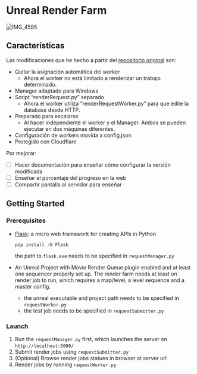 # Unreal Render Farm

![IMG_4595](https://github.com/user-attachments/assets/5a40a70e-d72c-4991-a0be-3437832d4f6e)

## Características
Las modificaciones que he hecho a partir del [repositorio original](https://github.com/leixingyu/unrealRenderFarm) son:

- Quitar la asignación automática del worker
   - Ahora el worker no está limitado a renderizar un trabajo determinado. 
- Manager adaptado para Windows
- Script “renderRequest.py” separado
   - Ahora el worker utiliza “renderRequestWorker.py” para que edite la database desde HTTP. 
- Preparado para escalarse
   - Al hacer independiente el worker y el Manager. Ambos se pueden ejecutar en dos máquinas diferentes. 
- Configuración de workers movida a config.json
- Protegido con Cloudflare

Por mejorar:

- [ ] Hacer documentación para enseñar cómo configurar la versión modificada
- [ ] Enseñar el porcentaje del progreso en la web
- [ ] Compartir pantalla al servidor para enseñar   

## Getting Started

### Prerequisites


- [Flask](https://pypi.org/project/Flask/): a micro web framework for creating APIs in Python
    ```
    pip install -U Flask
    ```
  the path to `flask.exe` needs to be specified in `requestManager.py`


- An Unreal Project with Movie Render Queue plugin enabled and at least one sequencer properly set up. 
The render farm needs at least
on render job to run, which requires a map/level, a level sequence and a master config.
  - the unreal executable and project path needs to be specified in `requestWorker.py`
  - the test job needs to be specified in `requestSubmitter.py`

### Launch

1. Run the `requestManager.py` first, which launches the server on `http://localhost:5000/`
2. Submit render jobs using `requestSubmitter.py`
3. (Optional) Browse render jobs statues in browser at server url
4. Render jobs by running `requestWorker.py`

